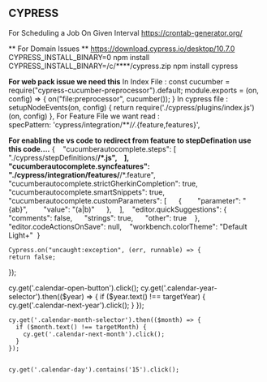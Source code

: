## CYPRESS ##

For Scheduling a Job On Given Interval https://crontab-generator.org/

** For Domain Issues **
https://download.cypress.io/desktop/10.7.0
CYPRESS_INSTALL_BINARY=0 npm install
CYPRESS_INSTALL_BINARY=/c/****/cypress.zip npm install cypress

**For web pack issue we need this**
In Index File :
const cucumber = require("cypress-cucumber-preprocessor").default;
  module.exports = (on, config) => {
    on("file:preprocessor", cucumber());
    }
In cypress file :
setupNodeEvents(on, config) {
      return require('./cypress/plugins/index.js')(on, config)
    },
For Feature File we want read :    
specPattern: 'cypress/integration/**/*/*.{feature,features}',


**For enabling the vs code to redirect from feature to stepDefination use this code....**
{    "cucumberautocomplete.steps": [      "./cypress/stepDefinitions/**/*.js",    ],    "cucumberautocomplete.syncfeatures": "./cypress/integration/features/**/*.feature",    "cucumberautocomplete.strictGherkinCompletion": true,    "cucumberautocomplete.smartSnippets": true,    "cucumberautocomplete.customParameters": [      {        "parameter": "{ab}",        "value": "(a|b)"      },    ],    "editor.quickSuggestions": {      "comments": false,      "strings": true,      "other": true    },    "editor.codeActionsOnSave": null,    "workbench.colorTheme": "Default Light+"  }



    Cypress.on("uncaught:exception", (err, runnable) => {
    return false;
  });
    
    
cy.get('.calendar-open-button').click();
    cy.get('.calendar-year-selector').then(($year) => {
      if ($year.text() !== targetYear) {
        cy.get('.calendar-next-year').click(); 
      }
    });

    
    cy.get('.calendar-month-selector').then(($month) => {
      if ($month.text() !== targetMonth) {
        cy.get('.calendar-next-month').click(); 
      }
    });

    
    cy.get('.calendar-day').contains('15').click();
